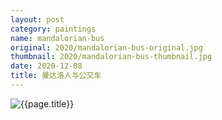 ```yaml
---
layout: post
category: paintings
name: mandalorian-bus
original: 2020/mandalorian-bus-original.jpg
thumbnail: 2020/mandalorian-bus-thumbnail.jpg
date: 2020-12-08
title: 曼达洛人与公交车
---
```


![{{page.title}}](/gallery/{{page.category}}/{{page.original}})

